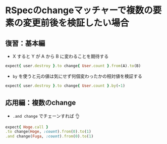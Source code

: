 # RSpecのchangeマッチャーで複数の要素の変更前後を検証したい場合

## 復習：基本編

- X すると Y が A から B に変わることを期待する

```ruby
expect{ user.destroy }.to change{ User.count }.from(A).to(B)
```

- `by` を使うと元の値は気にせず何個変わったかの相対値を検証する

```ruby
expect{ user.destroy }.to change{ User.count }.by(-1)
```

## 応用編：複数のchange

- `.and change` でチェーンすれば :ok_hand:


```ruby
expect{ Hoge.call }
.to change(Hoge, :count).from(0).to(1)
.and change(Fuga, :count).from(0).to(1)
```